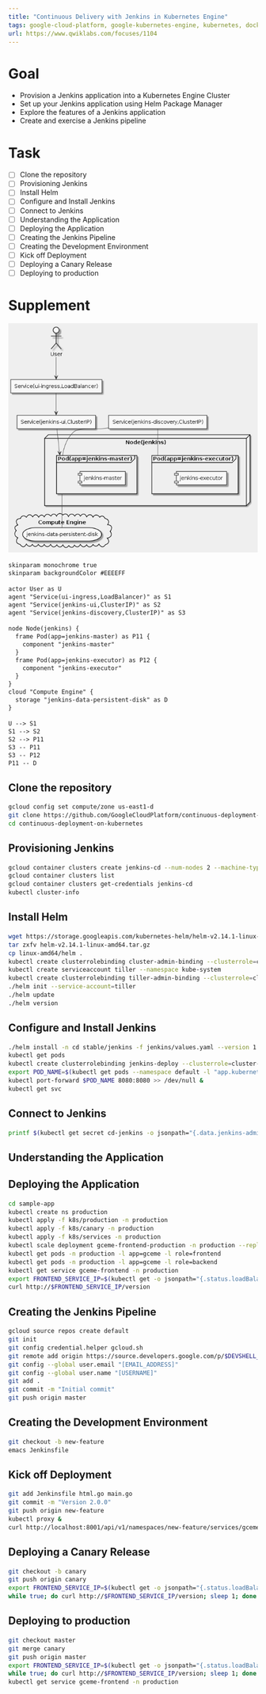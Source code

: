 ```yaml
---
title: "Continuous Delivery with Jenkins in Kubernetes Engine"
tags: google-cloud-platform, google-kubernetes-engine, kubernetes, docker, jenkins
url: https://www.qwiklabs.com/focuses/1104
---
```


# Goal
- Provision a Jenkins application into a Kubernetes Engine Cluster
- Set up your Jenkins application using Helm Package Manager
- Explore the features of a Jenkins application
- Create and exercise a Jenkins pipeline

# Task
- [ ] Clone the repository
- [ ] Provisioning Jenkins
- [ ] Install Helm
- [ ] Configure and Install Jenkins
- [ ] Connect to Jenkins
- [ ] Understanding the Application
- [ ] Deploying the Application
- [ ] Creating the Jenkins Pipeline
- [ ] Creating the Development Environment
- [ ] Kick off Deployment
- [ ] Deploying a Canary Release
- [ ] Deploying to production

# Supplement
![](continuous_delivery_with_jenkins_in_kubernetes_engine.png)

```uml
skinparam monochrome true
skinparam backgroundColor #EEEEFF

actor User as U
agent "Service(ui-ingress,LoadBalancer)" as S1
agent "Service(jenkins-ui,ClusterIP)" as S2
agent "Service(jenkins-discovery,ClusterIP)" as S3

node Node(jenkins) {
  frame Pod(app=jenkins-master) as P11 {
    component "jenkins-master"
  }
  frame Pod(app=jenkins-executor) as P12 {
    component "jenkins-executor"
  }
}
cloud "Compute Engine" {
  storage "jenkins-data-persistent-disk" as D
}

U --> S1
S1 --> S2
S2 --> P11
S3 -- P11
S3 -- P12
P11 -- D
```

## Clone the repository
```sh
gcloud config set compute/zone us-east1-d
git clone https://github.com/GoogleCloudPlatform/continuous-deployment-on-kubernetes.git
cd continuous-deployment-on-kubernetes
```

## Provisioning Jenkins
```sh
gcloud container clusters create jenkins-cd --num-nodes 2 --machine-type n1-standard-2 --scopes "https://www.googleapis.com/auth/projecthosting,cloud-platform"
gcloud container clusters list
gcloud container clusters get-credentials jenkins-cd
kubectl cluster-info
```

## Install Helm
```sh
wget https://storage.googleapis.com/kubernetes-helm/helm-v2.14.1-linux-amd64.tar.gz
tar zxfv helm-v2.14.1-linux-amd64.tar.gz
cp linux-amd64/helm .
kubectl create clusterrolebinding cluster-admin-binding --clusterrole=cluster-admin --user=$(gcloud config get-value account)
kubectl create serviceaccount tiller --namespace kube-system
kubectl create clusterrolebinding tiller-admin-binding --clusterrole=cluster-admin --serviceaccount=kube-system:tiller
./helm init --service-account=tiller
./helm update
./helm version
```

## Configure and Install Jenkins
```sh
./helm install -n cd stable/jenkins -f jenkins/values.yaml --version 1.2.2 --wait
kubectl get pods
kubectl create clusterrolebinding jenkins-deploy --clusterrole=cluster-admin --serviceaccount=default:cd-jenkins
export POD_NAME=$(kubectl get pods --namespace default -l "app.kubernetes.io/component=jenkins-master" -l "app.kubernetes.io/instance=cd" -o jsonpath="{.items[0].metadata.name}")
kubectl port-forward $POD_NAME 8080:8080 >> /dev/null &
kubectl get svc
```

## Connect to Jenkins
```sh
printf $(kubectl get secret cd-jenkins -o jsonpath="{.data.jenkins-admin-password}" | base64 --decode);echo
```

## Understanding the Application

## Deploying the Application
```sh
cd sample-app
kubectl create ns production
kubectl apply -f k8s/production -n production
kubectl apply -f k8s/canary -n production
kubectl apply -f k8s/services -n production
kubectl scale deployment gceme-frontend-production -n production --replicas 4
kubectl get pods -n production -l app=gceme -l role=frontend
kubectl get pods -n production -l app=gceme -l role=backend
kubectl get service gceme-frontend -n production
export FRONTEND_SERVICE_IP=$(kubectl get -o jsonpath="{.status.loadBalancer.ingress[0].ip}" --namespace=production services gceme-frontend)
curl http://$FRONTEND_SERVICE_IP/version
```

## Creating the Jenkins Pipeline
```sh
gcloud source repos create default
git init
git config credential.helper gcloud.sh
git remote add origin https://source.developers.google.com/p/$DEVSHELL_PROJECT_ID/r/default
git config --global user.email "[EMAIL_ADDRESS]"
git config --global user.name "[USERNAME]"
git add .
git commit -m "Initial commit"
git push origin master
```

## Creating the Development Environment
```sh
git checkout -b new-feature
emacs Jenkinsfile
```

## Kick off Deployment
```sh
git add Jenkinsfile html.go main.go
git commit -m "Version 2.0.0"
git push origin new-feature
kubectl proxy &
curl http://localhost:8001/api/v1/namespaces/new-feature/services/gceme-frontend:80/proxy/version
```

## Deploying a Canary Release
```sh
git checkout -b canary
git push origin canary
export FRONTEND_SERVICE_IP=$(kubectl get -o jsonpath="{.status.loadBalancer.ingress[0].ip}" --namespace=production services gceme-frontend)
while true; do curl http://$FRONTEND_SERVICE_IP/version; sleep 1; done
```

## Deploying to production
```sh
git checkout master
git merge canary
git push origin master
export FRONTEND_SERVICE_IP=$(kubectl get -o jsonpath="{.status.loadBalancer.ingress[0].ip}" --namespace=production services gceme-frontend)
while true; do curl http://$FRONTEND_SERVICE_IP/version; sleep 1; done
kubectl get service gceme-frontend -n production
```